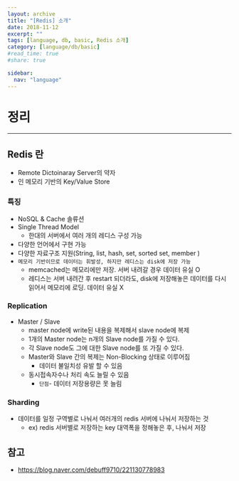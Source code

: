 ```yaml
---
layout: archive
title: "[Redis] 소개"
date: 2018-11-12
excerpt: ""
tags: [language, db, basic, Redis 소개]
category: [language/db/basic]
#read_time: true
#share: true

sidebar:
  nav: "language"
---
```


# 정리

* * *

## Redis 란

* Remote Dictoinaray Server의 약자
* 인 메모리 기반의 Key/Value Store

### 특징

* NoSQL & Cache 솔류션
* Single Thread Model
  * 한대의 서버에서 여러 개의 레디스 구성 가능
* 다양한 언어에서 구현 가능
* 다양한 자료구조 지원(String, list, hash, set, sorted set, member )
* `메모리 기반이므로 데이터는 휘발성, 하지만 레디스는 disk에 저장 가능`
  * memcached는 메모리에만 저장. 서버 내려갈 경우 데이터 유실 O
  * 레디스는 서버 내려간 후 restart 되더라도, disk에 저장해놓은 데이터를 다시 읽어서 메모리에 로딩. 데이터 유실 X

### Replication

* Master / Slave
  * master node에 write된 내용을 복제해서 slave node에 복제
  * 1개의 Master node는 n개의 Slave node를 가질 수 있다.
  * 각 Slave node도 그에 대한 Slave node를 또 가질 수 있다.
  * Master와 Slave 간의 복제는 Non-Blocking 상태로 이루어짐
    * 데이터 불일치성 유발 할 수 있음
  * 동시접속자수나 처리 속도 늘릴 수 있음
    * `단점`- 데이터 저장용량은 못 늘림

### Sharding

* 데이터를 일정 구역별로 나눠서 여러개의 redis 서버에 나눠서 저장하는 것
  * ex) redis 서버별로 저장하는 key 대역폭을 정해놓은 후, 나눠서 저장

## 참고

* <https://blog.naver.com/debuff9710/221130778983>